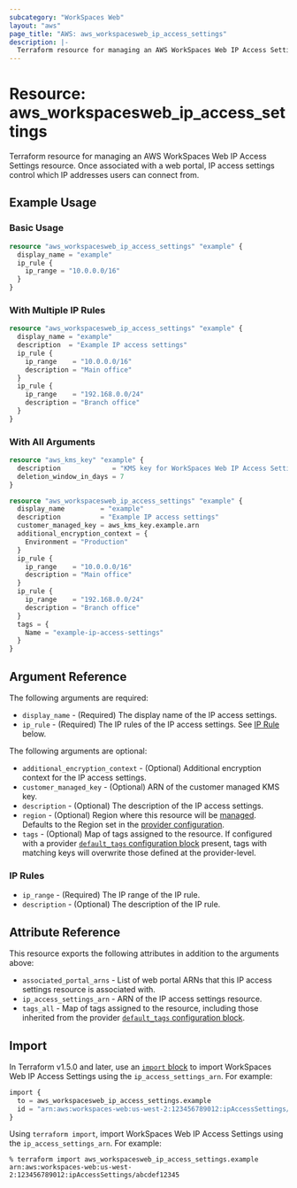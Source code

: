 ```yaml
---
subcategory: "WorkSpaces Web"
layout: "aws"
page_title: "AWS: aws_workspacesweb_ip_access_settings"
description: |-
  Terraform resource for managing an AWS WorkSpaces Web IP Access Settings.
---
```


# Resource: aws_workspacesweb_ip_access_settings

Terraform resource for managing an AWS WorkSpaces Web IP Access Settings resource. Once associated with a web portal, IP access settings control which IP addresses users can connect from.

## Example Usage

### Basic Usage

```terraform
resource "aws_workspacesweb_ip_access_settings" "example" {
  display_name = "example"
  ip_rule {
    ip_range = "10.0.0.0/16"
  }
}
```

### With Multiple IP Rules

```terraform
resource "aws_workspacesweb_ip_access_settings" "example" {
  display_name = "example"
  description  = "Example IP access settings"
  ip_rule {
    ip_range    = "10.0.0.0/16"
    description = "Main office"
  }
  ip_rule {
    ip_range    = "192.168.0.0/24"
    description = "Branch office"
  }
}
```

### With All Arguments

```terraform
resource "aws_kms_key" "example" {
  description             = "KMS key for WorkSpaces Web IP Access Settings"
  deletion_window_in_days = 7
}

resource "aws_workspacesweb_ip_access_settings" "example" {
  display_name         = "example"
  description          = "Example IP access settings"
  customer_managed_key = aws_kms_key.example.arn
  additional_encryption_context = {
    Environment = "Production"
  }
  ip_rule {
    ip_range    = "10.0.0.0/16"
    description = "Main office"
  }
  ip_rule {
    ip_range    = "192.168.0.0/24"
    description = "Branch office"
  }
  tags = {
    Name = "example-ip-access-settings"
  }
}
```

## Argument Reference

The following arguments are required:

* `display_name` - (Required) The display name of the IP access settings.
* `ip_rule` - (Required) The IP rules of the IP access settings. See [IP Rule](#ip-rules) below.

The following arguments are optional:

* `additional_encryption_context` - (Optional) Additional encryption context for the IP access settings.
* `customer_managed_key` - (Optional) ARN of the customer managed KMS key.
* `description` - (Optional) The description of the IP access settings.
* `region` - (Optional) Region where this resource will be [managed](https://docs.aws.amazon.com/general/latest/gr/rande.html#regional-endpoints). Defaults to the Region set in the [provider configuration](https://registry.terraform.io/providers/hashicorp/aws/latest/docs#aws-configuration-reference).
* `tags` - (Optional) Map of tags assigned to the resource. If configured with a provider [`default_tags` configuration block](/docs/providers/aws/index.html#default_tags-configuration-block) present, tags with matching keys will overwrite those defined at the provider-level.

### IP Rules

* `ip_range` - (Required) The IP range of the IP rule.
* `description` - (Optional) The description of the IP rule.

## Attribute Reference

This resource exports the following attributes in addition to the arguments above:

* `associated_portal_arns` - List of web portal ARNs that this IP access settings resource is associated with.
* `ip_access_settings_arn` - ARN of the IP access settings resource.
* `tags_all` - Map of tags assigned to the resource, including those inherited from the provider [`default_tags` configuration block](/docs/providers/aws/index.html#default_tags-configuration-block).

## Import

In Terraform v1.5.0 and later, use an [`import` block](https://developer.hashicorp.com/terraform/language/import) to import WorkSpaces Web IP Access Settings using the `ip_access_settings_arn`. For example:

```terraform
import {
  to = aws_workspacesweb_ip_access_settings.example
  id = "arn:aws:workspaces-web:us-west-2:123456789012:ipAccessSettings/abcdef12345"
}
```

Using `terraform import`, import WorkSpaces Web IP Access Settings using the `ip_access_settings_arn`. For example:

```console
% terraform import aws_workspacesweb_ip_access_settings.example arn:aws:workspaces-web:us-west-2:123456789012:ipAccessSettings/abcdef12345
```
